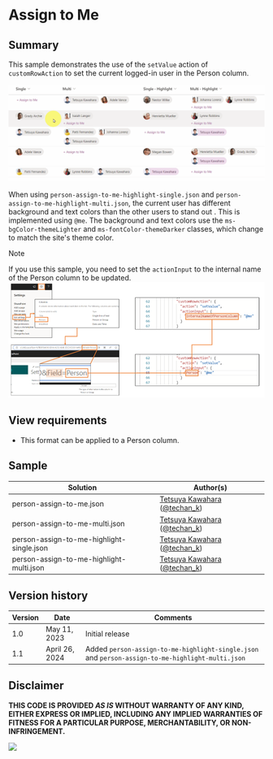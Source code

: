 # Assign to Me

## Summary

This sample demonstrates the use of the `setValue` action of `customRowAction` to set the current logged-in user in the Person column.

![screenshot of the sample](./assets/screenshot.gif)

When using `person-assign-to-me-highlight-single.json` and `person-assign-to-me-highlight-multi.json`, the current user has different background and text colors than the other users to stand out . This is implemented using `@me`. The background and text colors use the `ms-bgColor-themeLighter` and `ms-fontColor-themeDarker` classes, which change to match the site's theme color.

> [!NOTE]  
> If you use this sample, you need to set the `actionInput` to the internal name of the Person column to be updated.  
> ![screenshot of the json setting](./assets/json-setting.png)

## View requirements
- This format can be applied to a Person column.

## Sample

Solution|Author(s)
--------|---------
person-assign-to-me.json | [Tetsuya Kawahara](https://github.com/tecchan1107) ([@techan_k](https://twitter.com/techan_k))
person-assign-to-me-multi.json | [Tetsuya Kawahara](https://github.com/tecchan1107) ([@techan_k](https://twitter.com/techan_k))
person-assign-to-me-highlight-single.json | [Tetsuya Kawahara](https://github.com/tecchan1107) ([@techan_k](https://twitter.com/techan_k))
person-assign-to-me-highlight-multi.json | [Tetsuya Kawahara](https://github.com/tecchan1107) ([@techan_k](https://twitter.com/techan_k))

## Version history

Version |Date         |Comments
--------|-------------|--------
1.0     |May 11, 2023 |Initial release
1.1     |April 26, 2024 |Added `person-assign-to-me-highlight-single.json` and `person-assign-to-me-highlight-multi.json`

## Disclaimer
**THIS CODE IS PROVIDED *AS IS* WITHOUT WARRANTY OF ANY KIND, EITHER EXPRESS OR IMPLIED, INCLUDING ANY IMPLIED WARRANTIES OF FITNESS FOR A PARTICULAR PURPOSE, MERCHANTABILITY, OR NON-INFRINGEMENT.**

<img src="https://pnptelemetry.azurewebsites.net/list-formatting/column-samples/person-assign-to-me" />
